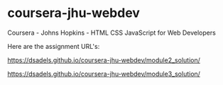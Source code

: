 # coursera-jhu-webdev
Coursera - Johns Hopkins - HTML CSS JavaScript for Web Developers

Here are the assignment URL's:

https://dsadels.github.io/coursera-jhu-webdev/module2_solution/

https://dsadels.github.io/coursera-jhu-webdev/module3_solution/
